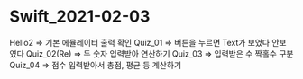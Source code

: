 # Swift_2021-02-03

Hello2 => 기본 에뮬레이터 출력 확인
Quiz_01 => 버튼을 누르면 Text가 보였다 안보였다
Quiz_02(Re) => 두 숫자 입력받아 연산하기
Quiz_03 => 입력받은 수 짝홀수 구분
Quiz_04 => 점수 입력받아서 총점, 평균 등 계산하기
